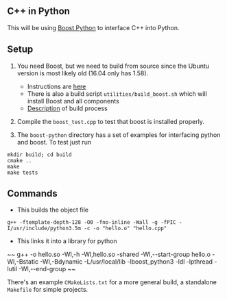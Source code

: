 ## C++ in Python

This will be using [Boost Python](http://www.boost.org/doc/libs/1_66_0/libs/python/doc/html/index.html) to interface C++ into Python.

## Setup

1. You need Boost, but we need to build from source since the Ubuntu version is most likely old (16.04 only has 1.58).
	* Instructions are [here](http://www.boost.org/doc/libs/1_46_1/more/getting_started/unix-variants.html)
    * There is also a build script `utilities/build_boost.sh` which will install Boost and all components
    * [Description](https://stackoverflow.com/a/45767023) of build process

2. Compile the `boost_test.cpp` to test that boost is installed properly.
3. The `boost-python` directory has a set of examples for interfacing python and boost. To test just run

~~~
mkdir build; cd build
cmake ..
make
make tests
~~~

## Commands

* This builds the object file
~~~
g++ -ftemplate-depth-128 -O0 -fno-inline -Wall -g -fPIC -I/usr/include/python3.5m -c -o "hello.o" "hello.cpp"
~~~

* This links it into a library for python

~~
g++ -o hello.so -Wl,-h -Wl,hello.so -shared -Wl,--start-group hello.o  -Wl,-Bstatic  -Wl,-Bdynamic -L/usr/local/lib -lboost_python3 -ldl -lpthread -lutil -Wl,--end-group
~~

There's an example `CMakeLists.txt` for a more general build, a standalone `Makefile` for simple projects.
